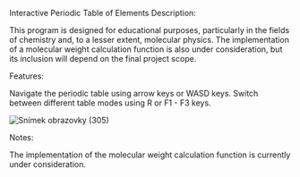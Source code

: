 
Interactive Periodic Table of Elements
Description:

This program is designed for educational purposes, particularly in the fields of chemistry and, to a lesser extent, molecular physics. The implementation of a molecular weight calculation function is also under consideration, but its inclusion will depend on the final project scope.

Features:

Navigate the periodic table using arrow keys or WASD keys.
Switch between different table modes using R or F1 - F3 keys.

![Snímek obrazovky (305)](https://github.com/Vaseksch/IT-A2b-zaverecka/assets/128920238/0a611c7d-ab60-4101-b76d-ed248e6c8b1c)

Notes:

The implementation of the molecular weight calculation function is currently under consideration.
